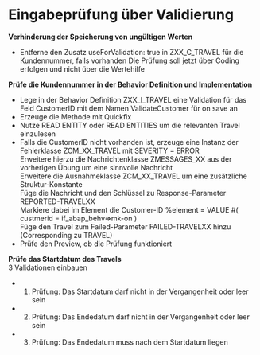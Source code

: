 # Eingabeprüfung über Validierung

**Verhinderung der Speicherung von ungültigen Werten**
  - Entferne den Zusatz useForValidation: true in ZXX_C_TRAVEL für die Kundennummer, falls vorhanden
    Die Prüfung soll jetzt über Coding erfolgen und nicht über die Wertehilfe

**Prüfe die Kundennummer in der Behavior Definition und Implementation**  
  - Lege in der Behavior Definition ZXX_I_TRAVEL eine Validation für das Feld CustomerID mit dem Namen ValidateCustomer für on save an  
  - Erzeuge die Methode mit Quickfix  
  - Nutze READ ENTITY oder READ ENTITIES um die relevanten Travel einzulesen    
  - Falls die CustomerID nicht vorhanden ist, erzeuge eine Instanz der Fehlerklasse ZCM_XX_TRAVEL mit SEVERITY = ERROR  
    Erweitere hierzu die Nachrichtenklasse ZMESSAGES_XX aus der vorherigen Übung um eine sinnvolle Nachricht  
    Erweitere die Ausnahmeklasse ZCM_XX_TRAVEL um eine zusätzliche Struktur-Konstante  
    Füge die Nachricht und den Schlüssel zu Response-Parameter REPORTED-TRAVELXX  
    Markiere dabei im Element die Customer-ID %element = VALUE #( custmerid = if_abap_behv=>mk-on )  
    Füge den Travel zum Failed-Parameter FAILED-TRAVELXX hinzu (Corresponding zu TRAVEL)  
  - Prüfe den Preview, ob die Prüfung funktioniert  

**Prüfe das Startdatum des Travels**  
  3 Validationen einbauen  
  - 1. Prüfung: Das Startdatum darf nicht in der Vergangenheit oder leer sein  
  - 2. Prüfung: Das Endedatum darf nicht in der Vergangenheit oder leer sein  
  - 3. Prüfung: Das Endedatum muss nach dem Startdatum liegen  
